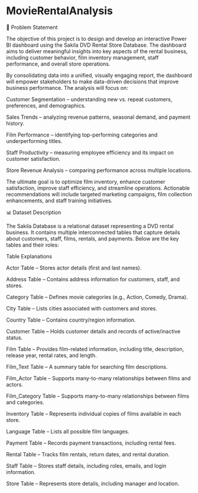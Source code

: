 # MovieRentalAnalysis

📌 Problem Statement

The objective of this project is to design and develop an interactive Power BI dashboard using the Sakila DVD Rental Store Database. The dashboard aims to deliver meaningful insights into key aspects of the rental business, including customer behavior, film inventory management, staff performance, and overall store operations.

By consolidating data into a unified, visually engaging report, the dashboard will empower stakeholders to make data-driven decisions that improve business performance. The analysis will focus on:

Customer Segmentation – understanding new vs. repeat customers, preferences, and demographics.

Sales Trends – analyzing revenue patterns, seasonal demand, and payment history.

Film Performance – identifying top-performing categories and underperforming titles.

Staff Productivity – measuring employee efficiency and its impact on customer satisfaction.

Store Revenue Analysis – comparing performance across multiple locations.

The ultimate goal is to optimize film inventory, enhance customer satisfaction, improve staff efficiency, and streamline operations. Actionable recommendations will include targeted marketing campaigns, film collection enhancements, and staff training initiatives.

📊 Dataset Description

The Sakila Database is a relational dataset representing a DVD rental business. It contains multiple interconnected tables that capture details about customers, staff, films, rentals, and payments. Below are the key tables and their roles:

Table Explanations

Actor Table – Stores actor details (first and last names).

Address Table – Contains address information for customers, staff, and stores.

Category Table – Defines movie categories (e.g., Action, Comedy, Drama).

City Table – Lists cities associated with customers and stores.

Country Table – Contains country/region information.

Customer Table – Holds customer details and records of active/inactive status.

Film Table – Provides film-related information, including title, description, release year, rental rates, and length.

Film_Text Table – A summary table for searching film descriptions.

Film_Actor Table – Supports many-to-many relationships between films and actors.

Film_Category Table – Supports many-to-many relationships between films and categories.

Inventory Table – Represents individual copies of films available in each store.

Language Table – Lists all possible film languages.

Payment Table – Records payment transactions, including rental fees.

Rental Table – Tracks film rentals, return dates, and rental duration.

Staff Table – Stores staff details, including roles, emails, and login information.

Store Table – Represents store details, including manager and location.
